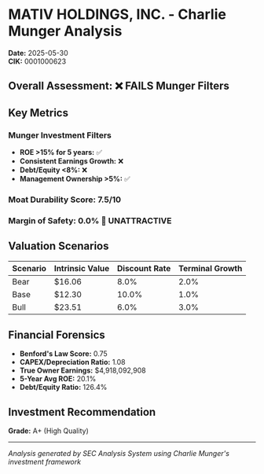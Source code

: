 # MATIV HOLDINGS, INC. - Charlie Munger Analysis

**Date:** 2025-05-30  
**CIK:** 0001000623

## Overall Assessment: ❌ **FAILS** Munger Filters

## Key Metrics

### Munger Investment Filters
- **ROE >15% for 5 years:** ✅
- **Consistent Earnings Growth:** ❌
- **Debt/Equity <8%:** ❌
- **Management Ownership >5%:** ✅

### Moat Durability Score: 7.5/10

### Margin of Safety: 0.0% 🔴 **UNATTRACTIVE**

## Valuation Scenarios

| Scenario | Intrinsic Value | Discount Rate | Terminal Growth |
|----------|----------------|---------------|-----------------|
| Bear     | $16.06 | 8.0% | 2.0% |
| Base     | $12.30 | 10.0% | 1.0% |
| Bull     | $23.51 | 6.0% | 3.0% |

## Financial Forensics

- **Benford's Law Score:** 0.75
- **CAPEX/Depreciation Ratio:** 1.08
- **True Owner Earnings:** $4,918,092,908
- **5-Year Avg ROE:** 20.1%
- **Debt/Equity Ratio:** 126.4%

## Investment Recommendation

**Grade:** A+ (High Quality)

---
*Analysis generated by SEC Analysis System using Charlie Munger's investment framework*
